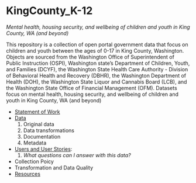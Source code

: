 # KingCounty_K-12
  *Mental health, housing security, and wellbeing of children and youth in King County, WA (and beyond)*

This repository is a collection of open portal government data that focus on children and youth between the ages of 0-17 in King County, Washington. Objects are sourced from the Washington Office of Superintendent of Public Instruction (OSPI), Washington state’s Department of Children, Youth, and Families (DCYF),  the Washington State Health Care Authority - Division of Behavioral Health and Recovery (DBHR), the Washington Department of Health (DOH), the Washington State Liquor and Cannabis Board (LCB), and the Washington State Office of Financial Management (OFM). Datasets focus on mental health, housing security, and wellbeing of children and youth in King County, WA (and beyond)

* [Statement of Work](https://github.com/aaliyah808/KingCounty_K-12/blob/main/projectOverview.md#kingcounty_k-12-overview)
* [Data](https://github.com/aaliyah808/KingCounty_K-12/tree/main/dataSets)
  1. Original data
  2. Data transformations
  3. Documentation
  4. Metadata
* [Users and User Stories](https://github.com/aaliyah808/KingCounty_K-12/tree/main/users):
  1. *What questions can I answer with this data?*
* Collection Poicy
* Transformation and Data Quality  
* [Resources](https://github.com/aaliyah808/KingCounty_K-12/tree/main/resourcesAndRelatedStudies)    
